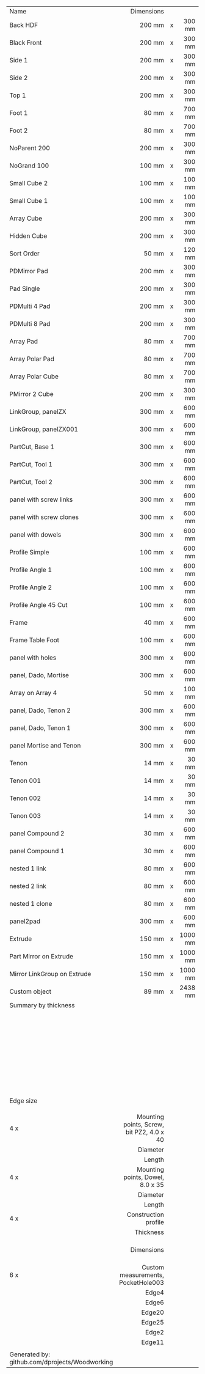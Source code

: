 |   |   |   |   |   |   |   |
|:--|--:|:-:|--:|--:|--:|--:|
|   Name   |   Dimensions   |   |   |   Thickness   |   Quantity   |   m2   |
|   Back HDF   |   200 mm   |   x   |   300 mm   |   3 mm   |   1   |   0.06   |
|   Black Front   |   200 mm   |   x   |   300 mm   |   18 mm   |   1   |   0.06   |
|   Side 1   |   200 mm   |   x   |   300 mm   |   18 mm   |   1   |   0.06   |
|   Side 2   |   200 mm   |   x   |   300 mm   |   18 mm   |   1   |   0.06   |
|   Top 1   |   200 mm   |   x   |   300 mm   |   18 mm   |   1   |   0.06   |
|   Foot 1   |   80 mm   |   x   |   700 mm   |   80 mm   |   1   |   0.06   |
|   Foot 2   |   80 mm   |   x   |   700 mm   |   80 mm   |   1   |   0.06   |
|   NoParent 200   |   200 mm   |   x   |   300 mm   |   18 mm   |   1   |   0.06   |
|   NoGrand 100   |   100 mm   |   x   |   300 mm   |   18 mm   |   1   |   0.03   |
|   Small Cube 2   |   100 mm   |   x   |   100 mm   |   18 mm   |   1   |   0.01   |
|   Small Cube 1   |   100 mm   |   x   |   100 mm   |   18 mm   |   1   |   0.01   |
|   Array Cube   |   200 mm   |   x   |   300 mm   |   18 mm   |   6   |   0.36   |
|   Hidden Cube   |   200 mm   |   x   |   300 mm   |   18 mm   |   1   |   0.06   |
|   Sort Order   |   50 mm   |   x   |   120 mm   |   18 mm   |   1   |   0.01   |
|   PDMirror Pad   |   200 mm   |   x   |   300 mm   |   18 mm   |   2   |   0.12   |
|   Pad Single   |   200 mm   |   x   |   300 mm   |   18 mm   |   1   |   0.06   |
|   PDMulti 4 Pad   |   200 mm   |   x   |   300 mm   |   18 mm   |   4   |   0.24   |
|   PDMulti 8 Pad   |   200 mm   |   x   |   300 mm   |   18 mm   |   8   |   0.48   |
|   Array Pad   |   80 mm   |   x   |   700 mm   |   80 mm   |   4   |   0.22   |
|   Array Polar Pad   |   80 mm   |   x   |   700 mm   |   80 mm   |   4   |   0.22   |
|   Array Polar Cube   |   80 mm   |   x   |   700 mm   |   80 mm   |   4   |   0.22   |
|   PMirror 2 Cube   |   200 mm   |   x   |   300 mm   |   18 mm   |   2   |   0.12   |
|   LinkGroup, panelZX   |   300 mm   |   x   |   600 mm   |   18 mm   |   2   |   0.36   |
|   LinkGroup, panelZX001   |   300 mm   |   x   |   600 mm   |   18 mm   |   2   |   0.36   |
|   PartCut, Base 1   |   300 mm   |   x   |   600 mm   |   18 mm   |   2   |   0.36   |
|   PartCut, Tool 1   |   300 mm   |   x   |   600 mm   |   18 mm   |   2   |   0.36   |
|   PartCut, Tool 2   |   300 mm   |   x   |   600 mm   |   18 mm   |   2   |   0.36   |
|   panel with screw links   |   300 mm   |   x   |   600 mm   |   18 mm   |   1   |   0.18   |
|   panel with screw clones   |   300 mm   |   x   |   600 mm   |   18 mm   |   1   |   0.18   |
|   panel with dowels   |   300 mm   |   x   |   600 mm   |   18 mm   |   1   |   0.18   |
|   Profile Simple   |   100 mm   |   x   |   600 mm   |   100 mm   |   1   |   0.06   |
|   Profile Angle 1   |   100 mm   |   x   |   600 mm   |   100 mm   |   1   |   0.06   |
|   Profile Angle 2   |   100 mm   |   x   |   600 mm   |   100 mm   |   1   |   0.06   |
|   Profile Angle 45 Cut   |   100 mm   |   x   |   600 mm   |   100 mm   |   1   |   0.06   |
|   Frame   |   40 mm   |   x   |   600 mm   |   20 mm   |   1   |   0.02   |
|   Frame Table Foot   |   100 mm   |   x   |   600 mm   |   100 mm   |   1   |   0.06   |
|   panel with holes   |   300 mm   |   x   |   600 mm   |   18 mm   |   1   |   0.18   |
|   panel, Dado, Mortise   |   300 mm   |   x   |   600 mm   |   18 mm   |   1   |   0.18   |
|   Array on Array 4   |   50 mm   |   x   |   100 mm   |   18 mm   |   4   |   0.02   |
|   panel, Dado, Tenon 2   |   300 mm   |   x   |   600 mm   |   18 mm   |   1   |   0.18   |
|   panel, Dado, Tenon 1   |   300 mm   |   x   |   600 mm   |   18 mm   |   1   |   0.18   |
|   panel Mortise and Tenon   |   300 mm   |   x   |   600 mm   |   18 mm   |   1   |   0.18   |
|   Tenon    |   14 mm   |   x   |   30 mm   |   9 mm   |   1   |   0.0   |
|   Tenon 001   |   14 mm   |   x   |   30 mm   |   9 mm   |   1   |   0.0   |
|   Tenon 002   |   14 mm   |   x   |   30 mm   |   9 mm   |   1   |   0.0   |
|   Tenon 003   |   14 mm   |   x   |   30 mm   |   9 mm   |   1   |   0.0   |
|   panel Compound 2   |   30 mm   |   x   |   600 mm   |   30 mm   |   1   |   0.02   |
|   panel Compound 1   |   30 mm   |   x   |   600 mm   |   30 mm   |   1   |   0.02   |
|   nested 1 link   |   80 mm   |   x   |   600 mm   |   20 mm   |   4   |   0.19   |
|   nested 2 link   |   80 mm   |   x   |   600 mm   |   20 mm   |   4   |   0.19   |
|   nested 1 clone   |   80 mm   |   x   |   600 mm   |   20 mm   |   4   |   0.19   |
|   panel2pad   |   300 mm   |   x   |   600 mm   |   18 mm   |   2   |   0.36   |
|   Extrude   |   150 mm   |   x   |   1000 mm   |   100 mm   |   1   |   0.15   |
|   Part Mirror on Extrude   |   150 mm   |   x   |   1000 mm   |   100 mm   |   2   |   0.3   |
|   Mirror LinkGroup on Extrude   |   150 mm   |   x   |   1000 mm   |   100 mm   |   2   |   0.3   |
|   Custom object   |   89 mm   |   x   |   2438 mm   |   38 mm   |   1   |   0.22   |
|   Summary by thickness   |   |   |   |   |   |   |
|   |   |   |   |   3 mm   |   1   |   0.06   |
|   |   |   |   |   18 mm   |   57   |   5.42   |
|   |   |   |   |   80 mm   |   14   |   0.78   |
|   |   |   |   |   100 mm   |   10   |   1.05   |
|   |   |   |   |   20 mm   |   13   |   0.6   |
|   |   |   |   |   9 mm   |   4   |   0.0   |
|   |   |   |   |   30 mm   |   2   |   0.04   |
|   |   |   |   |   38 mm   |   1   |   0.22   |
|   |   |   |   |   |   |   |
|   Edge size   |   |   |   |   |   |   135.01 m   |
|   |   |   |   |   |   |   |
|   4 x    |   Mounting points, Screw, bit PZ2, 4.0 x 40   |   |   |   |   |   |
|   |   Diameter   |   |   |   4 mm   |   |   |
|   |   Length   |   |   |   40 mm   |   |   |
|   4 x    |   Mounting points, Dowel, 8.0 x 35   |   |   |   |   |   |
|   |   Diameter   |   |   |   8 mm   |   |   |
|   |   Length   |   |   |   35 mm   |   |   |
|   4 x    |   Construction profile   |   |   |   |   |   |
|   |   Thickness   |   |   |   1 mm   |   |   |
|   |   Dimensions   |   |   |   100 mm x 100 mm x 600 mm   |   |   |
|   6 x    |   Custom measurements, PocketHole003   |   |   |   |   |   |
|   |   Edge4   |   |   |   50 mm   |   |   |
|   |   Edge6   |   |   |   32 mm   |   |   |
|   |   Edge20   |   |   |   9 mm   |   |   |
|   |   Edge25   |   |   |   32 mm   |   |   |
|   |   Edge2   |   |   |   600 mm   |   |   |
|   |   Edge11   |   |   |   300 mm   |   |   |
|   |   |   |   |   |   |   |
|   Generated by: github.com/dprojects/Woodworking   |   |   |   |   |   |   |
